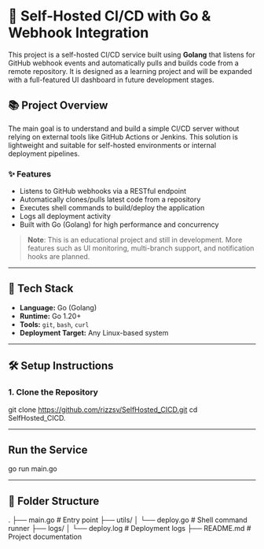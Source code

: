 # 🚀 Self-Hosted CI/CD with Go & Webhook Integration

This project is a self-hosted CI/CD service built using **Golang** that listens for GitHub webhook events and automatically pulls and builds code from a remote repository. It is designed as a learning project and will be expanded with a full-featured UI dashboard in future development stages.

## 📚 Project Overview

The main goal is to understand and build a simple CI/CD server without relying on external tools like GitHub Actions or Jenkins. This solution is lightweight and suitable for self-hosted environments or internal deployment pipelines.

### ✨ Features

- Listens to GitHub webhooks via a RESTful endpoint
- Automatically clones/pulls latest code from a repository
- Executes shell commands to build/deploy the application
- Logs all deployment activity
- Built with Go (Golang) for high performance and concurrency

> **Note**: This is an educational project and still in development. More features such as UI monitoring, multi-branch support, and notification hooks are planned.

---

## 🔧 Tech Stack

- **Language:** Go (Golang)
- **Runtime:** Go 1.20+
- **Tools:** `git`, `bash`, `curl`
- **Deployment Target:** Any Linux-based system

---

## 🛠️ Setup Instructions

### 1. Clone the Repository

git clone https://github.com/rizzsv/SelfHosted_CICD.git
cd SelfHosted_CICD.

---

## Run the Service
go run main.go

---

## 📁 Folder Structure
.
├── main.go             # Entry point
├── utils/
│   └── deploy.go       # Shell command runner
├── logs/
│   └── deploy.log      # Deployment logs
├── README.md           # Project documentation
